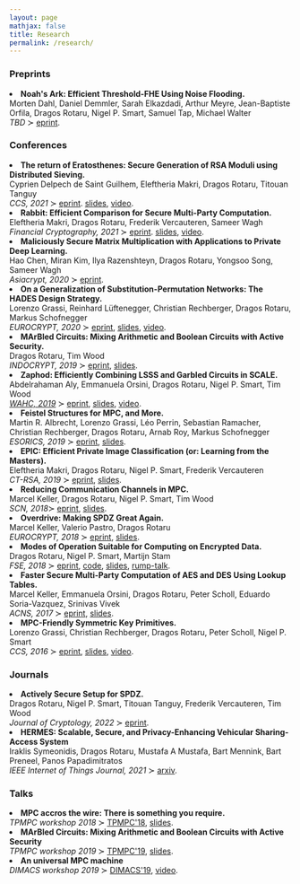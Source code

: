 ```yaml
---
layout: page
mathjax: false
title: Research
permalink: /research/
---
```


<style type="text/css">
  .title {
  	font-weight: bold;
  }
</style>


### Preprints

<li id="/publications/DDEMORSTW23">
<span class="title"> Noah's Ark: Efficient Threshold-FHE Using Noise Flooding.
</span>
<br />
Morten Dahl, Daniel Demmler, Sarah Elkazdadi, Arthur Meyre, Jean-Baptiste Orfila, Dragos Rotaru,
Nigel P. Smart, Samuel Tap, Michael Walter
<br /> <em>TBD</em> ≻ <a href="https://eprint.iacr.org/2023/815">eprint</a>.
</li>


### Conferences

<li id="/publications/MRVW21">
<span class="title"> The return of Eratosthenes: Secure Generation of RSA Moduli using Distributed Sieving.
</span>
<br /> Cyprien Delpech de Saint Guilhem, Eleftheria Makri, Dragos Rotaru, Titouan Tanguy
<br /> <em>CCS, 2021</em> ≻ <a href="https://eprint.iacr.org/2021/565">eprint</a>.
<a href="/assets/slides/RSAModGen_CCS21.pdf" title="rsa-modgen">slides</a>,
<a href="https://dl.acm.org/doi/10.1145/3460120.3484754">video</a>.
</li>

<li id="/publications/MRVW21">
<span class="title"> Rabbit: Efficient Comparison for Secure Multi-Party Computation.
</span>
<br /> Eleftheria Makri, Dragos Rotaru, Frederik Vercauteren, Sameer Wagh
<br /> <em>Financial Cryptography, 2021</em> ≻ <a href="https://eprint.iacr.org/2021/119">eprint</a>.
<a href="/assets/slides/rabbit.pdf" title="rabbit">slides</a>,
<a href="https://www.youtube.com/watch?v=BYkI9mxmPvI">video</a>.
</li>

<li id="/publications/CKRRSW19">
<span class="title"> Maliciously Secure Matrix Multiplication with Applications to Private Deep Learning. </span>
<br /> Hao Chen, Miran Kim, Ilya Razenshteyn, Dragos Rotaru, Yongsoo Song, Sameer Wagh
<br /> <em>Asiacrypt, 2020</em> ≻ <a href="https://eprint.iacr.org/2020/451">eprint</a>.
</li>

<li id="/publications/GLR+19">
<span class="title">   On a Generalization of Substitution-Permutation Networks: The HADES Design Strategy. </span>
<br /> Lorenzo Grassi, Reinhard Lüftenegger, Christian Rechberger, Dragos Rotaru, Markus Schofnegger
<br /> <em>EUROCRYPT, 2020</em> ≻ <a href="https://ia.cr/2019/1107">eprint</a>,
<a href="/assets/slides/hades-long20.pdf" title="hades long">slides</a>,
<a href="https://www.youtube.com/watch?v=pMejVNn3rj0">video</a>.
</li>

<li id="/publications/RW19">
<span class="title"> MArBled Circuits: Mixing Arithmetic and Boolean Circuits with Active Security. </span>
<br />  Dragos Rotaru, Tim Wood
<br /> <em>INDOCRYPT, 2019</em> ≻ <a href="https://ia.cr/2019/207">eprint</a>,
	 <a href="/assets/slides/marbled-circuits.pdf" title="marbled-circuits">slides</a>.
</li>

<li id="/publications/AOR+19">
<span class="title">  Zaphod: Efficiently Combining LSSS and Garbled Circuits in SCALE. </span>
<br />  Abdelrahaman Aly, Emmanuela Orsini, Dragos Rotaru, Nigel P. Smart, Tim Wood
<br /> <a href="https://homomorphicencryption.org/workshops/wahc19/"><em>WAHC, 2019</em></a> ≻ <a href="https://ia.cr/2019/974">eprint</a>,
	 <a href="/assets/slides/Zaphod.pdf" title="Zaphod">slides</a>,
     <a href="https://www.youtube.com/watch?v=ItA3zIrLD4k">video</a>.
     </li>


<li id="/publications/AGP+19">
<span class="title"> Feistel Structures for MPC, and More. </span>
<br>  Martin R. Albrecht, Lorenzo Grassi, Léo Perrin, Sebastian Ramacher, Christian Rechberger, Dragos Rotaru, Arnab Roy, Markus Schofnegger
<br> <em>ESORICS, 2019</em> ≻ <a href="https://ia.cr/2019/397">eprint</a>,
<a href="/assets/slides/gmimc-19.pdf" title="gmimc">slides</a>.
</li>


<li id="/publications/MRSV18">
<span class="title">  EPIC: Efficient Private Image Classification (or: Learning from the Masters).</span>
<br> Eleftheria Makri, Dragos Rotaru, Nigel P. Smart, Frederik Vercauteren
<br> <em>CT-RSA, 2019</em> ≻ <a href="https://ia.cr/2017/1190">eprint</a>,
 <a href="/assets/slides/ct-rsa19.pdf" title="CT-RSA19">slides</a>.
</li>


<li id="/publications/KRST17">
<span class="title"> Reducing Communication Channels in MPC.</span>
<br> Marcel Keller, Dragos Rotaru, Nigel P. Smart, Tim Wood
<br> <em>SCN, 2018</em>≻ <a href="https://ia.cr/2017/492">eprint</a>,
     <a href="/assets/slides/scn18.pdf" title="scn18">slides</a>.
</li>


<li id="/publications/KPR18">
<span class="title"> Overdrive: Making SPDZ Great Again.</span>
<br> Marcel Keller, Valerio Pastro, Dragos Rotaru
<br> <em>EUROCRYPT, 2018</em> ≻ <a href="https://ia.cr/2017/1230">eprint</a>,
 <a href="/assets/slides/ec18.pdf" title="ec18">slides</a>.
</li>


<li id="/publications/RSS17">
<span class="title">Modes of Operation Suitable for Computing on Encrypted Data.</span>
<br> Dragos Rotaru, Nigel P. Smart, Martijn Stam
<br> <em>FSE, 2018</em> ≻ <a href="https://ia.cr/2017/496">eprint</a>,
<a href="https://git.io/vbY8y">code</a>, <a href="/assets/slides/fse18.pdf" title="fse18">slides</a>, <a href="/assets/slides/rump-talk-fse.pdf" title="rump">rump-talk</a>.
</li>


<li id="/publications/KORSSV17">
<span class="title">Faster Secure Multi-Party Computation of AES and DES Using Lookup Tables.</span>
<br> Marcel Keller, Emmanuela Orsini, Dragos Rotaru, Peter Scholl, Eduardo Soria-Vazquez, Srinivas Vivek
<br> <em>ACNS, 2017</em> ≻ <a href="https://ia.cr/2017/378">eprint</a>, <a href="/assets/slides/acns2017.pdf" title="acns2017">slides</a>.
</li>

<li id="/publications/GRRSS16">
<span class="title">MPC-Friendly Symmetric Key Primitives.</span>
<br> Lorenzo Grassi, Christian Rechberger, Dragos Rotaru, Peter Scholl, Nigel P. Smart
<br> <em>CCS, 2016</em> ≻ <a href="https://ia.cr/2016/542">eprint</a>, <a href="/assets/slides/ccs2016.pdf" title="ccs2016">slides</a>, <a href="https://www.youtube.com/watch?v=QQqvcIJj3aI">video</a>.
</li>




### Journals

<li id="/publications/RSTVW19">
<span class="title"> Actively Secure Setup for SPDZ. </span>
<br /> Dragos Rotaru, Nigel P. Smart, Titouan Tanguy, Frederik Vercauteren, Tim Wood
<br /> <em>Journal of Cryptology, 2022</em> ≻ <a href="https://ia.cr/2019/1300">eprint</a>.
</li>


<li id="/publications/SRMMPP21">
<span class="title"> HERMES: Scalable, Secure, and Privacy-Enhancing Vehicular Sharing-Access System
</span>
<br />
Iraklis Symeonidis, Dragos Rotaru, Mustafa A Mustafa, Bart Mennink, Bart Preneel, Panos Papadimitratos
<br /> <em>IEEE Internet of Things Journal, 2021</em> ≻ <a href="https://arxiv.org/abs/2101.01950">arxiv</a>.
</li>



### Talks

<li id="/talks/TPMPC18">
<span class="title">MPC accros the wire: There is something you require. </span>
<br> <em>TPMPC workshop 2018</em> ≻ <a href="http://www.multipartycomputation.com/tpmpc-2018">TPMPC'18</a>,
<a href="/assets/slides/tpmpc2018.pdf" title="tpmpc2018">slides</a>.
</li>

<li id="/talks/TPMPC19">
<span class="title">MArBled Circuits: Mixing Arithmetic and Boolean Circuits with Active Security</span>
<br> <em>TPMPC workshop 2019</em> ≻ <a href="http://www.multipartycomputation.com/tpmpc-2019">TPMPC'19</a>,
<a href="/assets/slides/tpmpc2019.pdf" title="tpmpc2019">slides</a>.
</li>

<li id="/talks/DIMACS19">
<span class="title">An universal MPC machine</span>
<br> <em>DIMACS workshop 2019</em> ≻ <a href="https://www.bu.edu/hic/2019-dimacs-workshop/">DIMACS'19</a>,
<a href="https://www.youtube.com/watch?v=ZJalZFrd4bAf" title="dimacs2019">video</a>.
</li>
